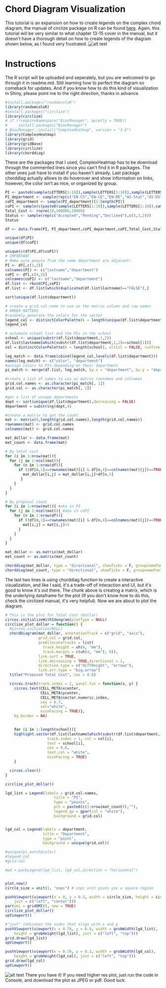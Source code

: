# Chord Diagram Visualization
This tutorial is an expansion on how to create legends on the complex chord diagram, the manual of circlize package on R can be found [here](https://jokergoo.github.io/circlize_book/book/the-chorddiagram-function.html). Again, this tutorial will be very similar to what chapter 13-15 cover in the manual, but it doesn't have a thorough detail on how to create legends of the diagram shown below, as I found very frustrated. 
![alt text](https://jokergoo.github.io/circlize_book/book/15-a-complex-example-with-chord-diagram_files/figure-html/unnamed-chunk-13-1.png)
# Instructions
The R script will be uploaded and seperately, but you are welcomed to go through it in readme.md. Still learning how to perfect the diagram so comeback for updates. And if you know how to do this kind of visualization in Shiny, please point me to the right direction, thanks in advance.

```R
#install.packages("randomcoloR")
library(randomcoloR)
#install.packages("circlize")
library(circlize)
# if (!requireNamespace("BiocManager", quietly = TRUE))
#     install.packages("BiocManager")
# BiocManager::install("ComplexHeatmap", version = "3.8")
library(ComplexHeatmap)
library(grid)
library(gridBase)
library(circlize)
library(chorddiag)
```
These are the packages that I used, ComplexHeatmap has to be download through the commented lines since you can't find it in R packages. The other ones just have to install if you haven't already. Last package chorddiag actually allows to do hoverover and show information on links, however, the color isn't as nice, or organized by group. 
```R
PI <- paste0(sample(LETTERS[1:10]),sample(LETTERS[1:10]),sample(LETTERS[1:10]))
PI_department <- sample(rep(c("EN-CS","EN-CE","EN-ME","AS-Stat","AS-DS","MD-Neuroradiology","MD-Oncology"),3))[1:length(PI)]
coPI_department <- sample(PI_department)[1:length(PI)]
coPI <- sample(c(paste0(sample(LETTERS[1:10]),sample(LETTERS[1:10]),sample(LETTERS[1:10])),PI))[1:length(PI)]
Total_Cost <- rnorm(10,100000,20000)
Status <- sample(rep(c("Accepted","Pending","Declined"),c(5,3,2)))
Status

df <- data.frame(PI, PI_department,coPI_department,coPI,Total_Cost,Status)

unique(df$PI)
unique(df$coPI)

unique(c(df$PI,df$coPI))
# IMPORTANT
# Make sure people from the same department are adjacent!
PI <- df[,c(1,2)]
colnames(PI) <- c("lastname","department")
coPI <- df[,c(4,3)]
colnames(coPI) <- c("lastname","department")
df.list <- rbind(PI,coPI)
df.list <- df.list[which(duplicated(df.list$lastname)=="FALSE"),]

sort(unique(df.list$department))

# create a grid.col.name to use as the matrix column and row names
# ORDER MATTERS
#randomly generate the colors for the sector
legend_col <- distinctColorPalette(k = length(unique(df.list$department)), altCol = FALSE, runTsne = FALSE)
legend_col

# automate school list and the PIs in the school
school <- unique(substr(df.list$department,1,2))
df.list$lastname[which(substr(df.list$department,1,2)==school[1])]
col = distinctColorPalette(k = length(school), altCol = FALSE, runTsne = FALSE)

leg_match <- data.frame(cbind(legend_col,levels(df.list$department)))
names(leg_match) <- c("color", "department")
#assign colors to PIs depending on their department
pi_match <- merge(df.list, leg_match, by.x = "department", by.y = "department")[-1]

#create a list of names to use as matrix rownames and colnames
grid.col.names <- as.character(pi_match[, 1])
grid.col <- as.character(pi_match[, 2])

#get a list of unique departments
dept <- sort(unique(df.list$department),decreasing = FALSE)
department = substring(dept,4)

#create a matrix to get the count
mat <- matrix(0,length(grid.col.names),length(grid.col.names))
rownames(mat) <- grid.col.names
colnames(mat) <- grid.col.names

mat_dollar <- data.frame(mat)
mat_count <- data.frame(mat)

# By total cost
for (i in 1:nrow(mat)){
  for (j in 1:ncol(mat)){
    for (n in 1:nrow(df)){
      if ((df[n,1]==rownames(mat)[i] & df[n,4]==colnames(mat)[j])==TRUE){
        mat_dollar[i,j] = mat_dollar[i,j]+df[n,5]
       }
    }
  }
}

# By proposal count
for (i in 1:nrow(mat)){ #aka in PI
  for (j in 1:ncol(mat)){ #aka in coPI
    for (n in 1:nrow(df)){
      if ((df[n,1]==rownames(mat)[i] & df[n,4]==colnames(mat)[j])==TRUE){
        mat[i,j] = mat[i,j]+1
      }
    }
  }
}

mat_dollar <- as.matrix(mat_dollar)
mat_count <- as.matrix(mat_count)

chorddiag(mat_dollar, type = "directional", showTicks = F, groupnameFontsize = 14, groupnamePadding = 10, margin = 90)
chorddiag(mat_count, type = "directional", showTicks = F, groupnameFontsize = 14, groupnamePadding = 10, margin = 90)
```

The last two lines is using chorddiag function to create a interactive visualization, and like I said, it's a trade-off of interaction and UI, but it's good to know it's out there. The chunk above is creating a matrix, which is the underlying dataframe for the plot (If you don't know how to do this, check the circlized manual, it's very helpful). Now we are about to plot the diagram.
```R
# This is the plot for Total Cost (Dollar)
circos.initializeWithIdeogram(plotType = NULL)
circlize_plot_dollar = function() {
  #circos.initialize(NULL)
  chordDiagram(mat_dollar, annotationTrack = c("grid", "axis"),
               grid.col = grid.col,
               preAllocateTracks = list(
                 track.height = uh(4, "mm"),
                 track.margin = c(uh(4, "mm"), 0)),
               link.sort = TRUE, 
               link.decreasing = TRUE,directional = 1, 
               direction.type = c("diffHeight", "arrows"),
               link.arr.type = "big.arrow")
  title("Proposed Total Cost", cex = 0.8)

  circos.track(track.index = 2, panel.fun = function(x, y) {
    circos.text(CELL_META$xcenter, 
                CELL_META$ycenter, 
                CELL_META$sector.numeric.index, 
                cex = 0.7, 
                col="white", 
                niceFacing = TRUE)}, 
    bg.border = NA)
  

    for (i in 1:length(school)){
    highlight.sector(df.list$lastname[which(substr(df.list$department,1,2)==school[i])],
                   track.index = 1, col = col[i], 
                   text = school[i], 
                   cex = 0.8, 
                   text.col = "white", 
                   niceFacing = TRUE)
    }

  circos.clear()
}

circlize_plot_dollar()

lgd_list = Legend(labels = grid.col.names, 
                      title = "PI", 
                      type = "points", 
                      pch = paste0(c(1:nrow(mat_count)),""),
                      legend_gp = gpar(col = "white"), 
                      background = grid.col)


lgd_col = Legend(labels = department,
                 title = "Department",
                 type = "point",
                 background = unique(grid.col))

#unique(pi_match$color)
#legend_col
#grid.col

#pd = packLegend(lgd_list, lgd_col,direction = "horizontal")


plot.new()
circle_size = unit(1, "snpc") # snpc unit gives you a square region

pushViewport(viewport(x = 0, y = 0.5, width = circle_size, height = circle_size,
    just = c("left", "center")))
par(omi = gridOMI(), new = TRUE)
circlize_plot_dollar()
upViewport()

#"just" indicates the sides that align with x and y
pushViewport(viewport(x = 0.78, y = 0.9, width = grobWidth(lgd_list), 
    height = grobHeight(lgd_list), just = c("left", "top")))
grid.draw(lgd_list)
upViewport()

pushViewport(viewport(x = 0.78, y = 0.3, width = grobWidth(lgd_col), 
    height = grobHeight(lgd_col), just = c("left", "top")))
grid.draw(lgd_col)
upViewport()
```
![alt text](https://github.com/timxymo/Chord-Diagram-Visualization/blob/master/GitHub%20no%20legend.jpeg?raw=true)
There you have it! If you need higher res plot, just run the code in Console, and download the plot as JPEG or pdf. Good luck. 
